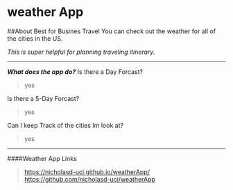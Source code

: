 # weather App

##About
Best for Busines Travel
You can check out the weather for all of the cities in the US.

_This is super helpful for planning traveling itinerary._








____________________________________________________
***What does the app do?***
Is there a Day Forcast?
>yes

Is there a 5-Day Forcast?
>yes

Can I keep Track of the cities Im look at?
>yes

____________________________________________________
####Weather App Links
>https://nicholasd-uci.github.io/weatherApp/
>https://github.com/nicholasd-uci/weatherApp